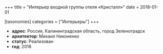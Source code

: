 
+++
title = "Интерьер входной группы отеля «Кристалл»"
date = 2018-01-01

[taxonomies]
categories = ["Интерьеры"]
+++

- **адрес**: Россия, Калининградская область, город Зеленоградск
- **архитектор**: Михаил Никоненко
- **статус**: Реализован
- **год**: 2018
        
